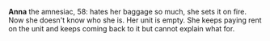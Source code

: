 **Anna** the amnesiac, 58: hates her baggage so much, she sets it on fire.
Now she doesn't know who she is.
Her unit is empty.
She keeps paying rent on the unit and keeps coming back to it but cannot explain what for.


